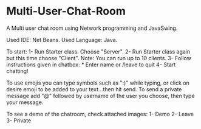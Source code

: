 # Multi-User-Chat-Room
A Multi user chat room using Network programming and JavaSwing.

Used IDE: Net Beans.
Used Language: Java.

To start: 1- Run Starter class. Choose "Server".
          2- Run Starter class again but this time choose "Client". Note: You can run up to 10 clients. 
          3- Follow instructions given in chatbox: * Enter name or /leave to quit
          4- Start chatting!

To use emojis you can type symbols such as ":)" while typing, or click on desire emoji to be added to your text...then hit send.
To send a private message add "@" followed by username of the user you choose, then type your message.

To see a demo of the chatroom, check attached images: 1- Demo 2- Leave 3- Private
